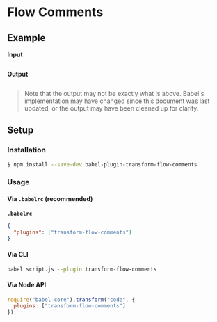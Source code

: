 # Flow Comments

## Example

**Input**

```js
```

**Output**

```js
```

> Note that the output may not be exactly what is above. Babel's implementation
> may have changed since this document was last updated, or the output may have
> been cleaned up for clarity.

## Setup

### Installation

```sh
$ npm install --save-dev babel-plugin-transform-flow-comments
```

### Usage

#### Via `.babelrc` (recommended)

**`.babelrc`**

```json
{
  "plugins": ["transform-flow-comments"]
}
```

#### Via CLI

```sh
babel script.js --plugin transform-flow-comments
```

#### Via Node API

```js
require("babel-core").transform("code", {
  plugins: ["transform-flow-comments"]
});
```
